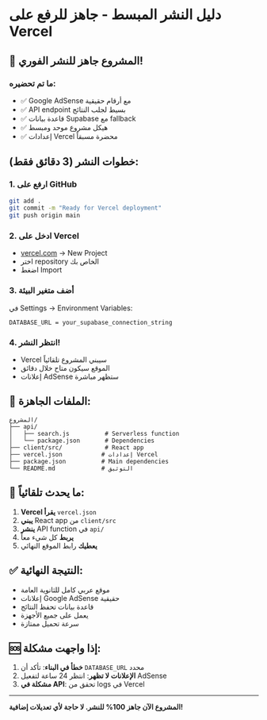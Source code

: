 # دليل النشر المبسط - جاهز للرفع على Vercel

## 🚀 المشروع جاهز للنشر الفوري!

### ما تم تحضيره:
- ✅ Google AdSense مع أرقام حقيقية
- ✅ API endpoint بسيط لجلب النتائج  
- ✅ قاعدة بيانات Supabase مع fallback
- ✅ هيكل مشروع موحد ومبسط
- ✅ إعدادات Vercel محضرة مسبقاً

## خطوات النشر (3 دقائق فقط):

### 1. ارفع على GitHub
```bash
git add .
git commit -m "Ready for Vercel deployment"
git push origin main
```

### 2. ادخل على Vercel
- [vercel.com](https://vercel.com) → New Project
- اختر repository الخاص بك
- اضغط Import

### 3. أضف متغير البيئة 
في Settings → Environment Variables:
```
DATABASE_URL = your_supabase_connection_string
```

### 4. انتظر النشر!
- Vercel سيبني المشروع تلقائياً
- الموقع سيكون متاح خلال دقائق
- إعلانات AdSense ستظهر مباشرة

## 🎯 الملفات الجاهزة:

```
المشروع/
├── api/
│   ├── search.js          # Serverless function
│   └── package.json       # Dependencies
├── client/src/            # React app
├── vercel.json           # إعدادات Vercel
├── package.json          # Main dependencies  
└── README.md             # التوثيق
```

## 🔧 ما يحدث تلقائياً:

1. **Vercel يقرأ** `vercel.json`
2. **يبني** React app من `client/src`
3. **ينشر** API function في `api/`
4. **يربط** كل شيء معاً
5. **يعطيك** رابط الموقع النهائي

## ✅ النتيجة النهائية:

- موقع عربي كامل للثانوية العامة
- إعلانات Google AdSense حقيقية
- قاعدة بيانات تحفظ النتائج
- يعمل على جميع الأجهزة
- سرعة تحميل ممتازة

## 🆘 إذا واجهت مشكلة:

1. **خطأ في البناء**: تأكد أن `DATABASE_URL` محدد
2. **الإعلانات لا تظهر**: انتظر 24 ساعة لتفعيل AdSense  
3. **مشكلة في API**: تحقق من logs في Vercel

---

**المشروع الآن جاهز 100% للنشر. لا حاجة لأي تعديلات إضافية!**